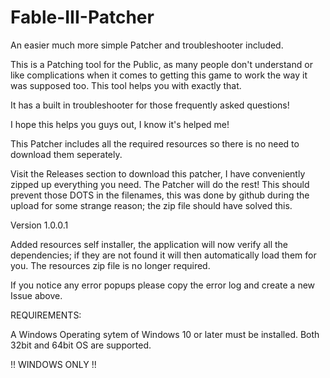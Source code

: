 # Fable-III-Patcher
An easier much more simple Patcher and troubleshooter included.

This is a Patching tool for the Public, as many people don't understand or like complications when it comes to getting this game to work the way it was supposed too.
This tool helps you with exactly that.

It has a built in troubleshooter for those frequently asked questions!

I hope this helps you guys out, I know it's helped me!

This Patcher includes all the required resources so there is no need to download them seperately.


Visit the Releases section to download this patcher, I have conveniently zipped up everything you need. The Patcher will do the rest!
This should prevent those DOTS in the filenames, this was done by github during the upload for some strange reason; the zip file should have solved this.


Version 1.0.0.1

Added resources self installer, the application will now verify all the dependencies; if they are not found it will then automatically load them for you.
The resources zip file is no longer required.

If you notice any error popups please copy the error log and create a new Issue above.

REQUIREMENTS:

A Windows Operating sytem of Windows 10 or later must be installed.
Both 32bit and 64bit OS are supported.

!! WINDOWS ONLY !!
